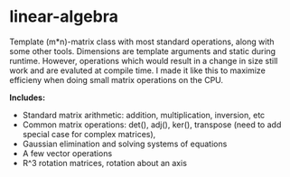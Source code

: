 # linear-algebra
Template (m*n)-matrix class with most standard operations, along with some other tools. Dimensions are template arguments and static during runtime.  However, operations which would result in a change in size still work and are evaluted at compile time.  I made it like this to maximize efficieny when doing small matrix operations on the CPU.   

**Includes:**
  - Standard matrix arithmetic: addition, multiplication, inversion, etc
  - Common matrix operations: det(), adj(), ker(), transpose (need to add special case for complex matrices),
  - Gaussian elimination and solving systems of equations
  - A few vector operations
  - R^3 rotation matrices, rotation about an axis

